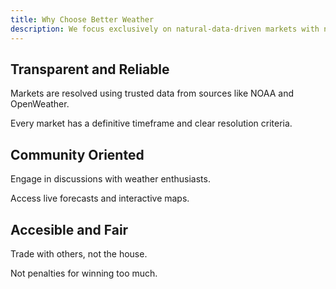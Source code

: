 ```yaml
---
title: Why Choose Better Weather
description: We focus exclusively on natural-data-driven markets with no human involvement. Rather than focusing on pop culture, we are dedicated to providing markets specifically around earth science data
---
```


## Transparent and Reliable

Markets are resolved using trusted data from sources like NOAA and OpenWeather.

Every market has a definitive timeframe and clear resolution criteria.

## Community Oriented

Engage in discussions with weather enthusiasts.

Access live forecasts and interactive maps.

## Accesible and Fair

Trade with others, not the house.

Not penalties for winning too much.

